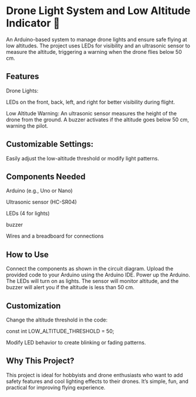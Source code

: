 # Drone Light System and Low Altitude Indicator 🚁
An Arduino-based system to manage drone lights and ensure safe flying at low altitudes. The project uses LEDs for visibility and an ultrasonic sensor to measure the altitude, triggering a warning when the drone flies below 50 cm.

## Features
Drone Lights:

LEDs on the front, back, left, and right for better visibility during flight.

Low Altitude Warning:
An ultrasonic sensor measures the height of the drone from the ground.
A buzzer activates if the altitude goes below 50 cm, warning the pilot.

## Customizable Settings:
Easily adjust the low-altitude threshold or modify light patterns.

## Components Needed
Arduino (e.g., Uno or Nano)

Ultrasonic sensor (HC-SR04)

LEDs (4 for lights)

buzzer

Wires and a breadboard for connections



## How to Use
Connect the components as shown in the circuit diagram.
Upload the provided code to your Arduino using the Arduino IDE.
Power up the Arduino.
The LEDs will turn on as lights.
The sensor will monitor altitude, and the buzzer will alert you if the altitude is less than 50 cm.

## Customization
Change the altitude threshold in the code:

const int LOW_ALTITUDE_THRESHOLD = 50; 

Modify LED behavior to create blinking or fading patterns.

## Why This Project?
This project is ideal for hobbyists and drone enthusiasts who want to add safety features and cool lighting effects to their drones. It’s simple, fun, and practical for improving flying experience.


